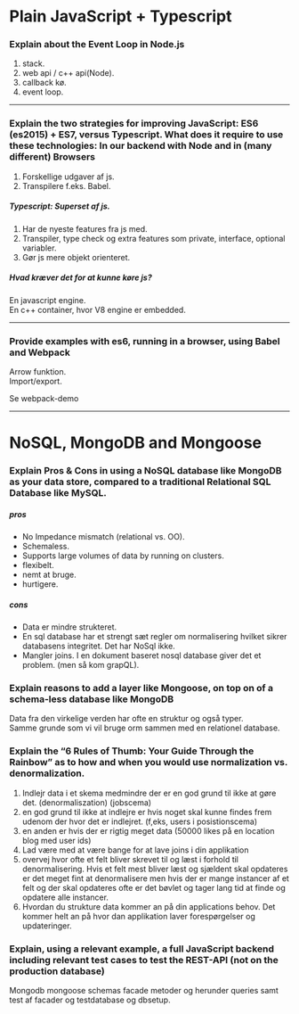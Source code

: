 # Plain JavaScript + Typescript
### Explain about the Event Loop in Node.js
1. stack.  
2. web api / c++ api(Node).  
3. callback kø.  
4. event loop.  

---
### Explain the two strategies for improving JavaScript: ES6 (es2015) + ES7, versus Typescript. What does it require to use these technologies: In our backend with Node and in (many different) Browsers
1. Forskellige udgaver af js.  
2. Transpilere f.eks. Babel.  

##### Typescript: Superset af js. 
1. Har de nyeste features fra js med.  
2. Transpiler, type check og extra features som private, interface, optional variabler.  
3. Gør js mere objekt orienteret.  

##### Hvad kræver det for at kunne køre js?
En javascript engine.  
En c++ container, hvor V8 engine er embedded.  

---
### Provide examples with es6, running in a browser, using Babel and Webpack
Arrow funktion.  
Import/export.  

Se webpack-demo  

---
# NoSQL, MongoDB and Mongoose
### Explain Pros & Cons in using a NoSQL database like MongoDB as your data store, compared to a traditional Relational SQL Database like MySQL.

##### pros  
- No Impedance mismatch (relational vs. OO).  
- Schemaless.  
- Supports large volumes of data by running on clusters.  
- flexibelt.   
- nemt at bruge.  
- hurtigere. 

##### cons 
- Data er mindre strukteret.  
- En sql database har et strengt sæt regler om normalisering hvilket sikrer databasens integritet. Det har NoSql ikke.  
- Mangler joins. I en dokument baseret nosql database giver det et problem. (men så kom grapQL).  


### Explain reasons to add a layer like Mongoose, on top on of a schema-less database like MongoDB
Data fra den virkelige verden har ofte en struktur og også typer.  
Samme grunde som vi vil bruge orm sammen med en relationel database.  


### Explain the “6 Rules of Thumb: Your Guide Through the Rainbow” as to how and when you would use normalization vs. denormalization.
1. Indlejr data i et skema medmindre der er en god grund til ikke at gøre det. (denormaliszation) (jobscema)
2. en god grund til ikke at indlejre er hvis noget skal kunne findes frem udenom der hvor det er indlejret. (f,eks, users i posistionscema)
3. en anden er hvis der er rigtig meget data (50000 likes på en location blog med user ids)
4. Lad være med at være bange for at lave joins i din applikation
5. overvej hvor ofte et felt bliver skrevet til og læst i forhold til denormalisering. Hvis et felt mest bliver læst og sjældent skal opdateres er det meget fint at denormalisere men hvis der er mange instancer af et felt og der skal opdateres ofte er det bøvlet og tager lang tid at finde og opdatere alle instancer. 
6. Hvordan du strukture data kommer an på din applications behov. Det kommer helt an på hvor dan applikation laver forespørgelser og updateringer. 

### Explain, using a relevant example, a full JavaScript backend including relevant test cases to test the REST-API (not on the production database)

Mongodb mongoose schemas facade metoder og herunder queries samt test af facader og testdatabase og dbsetup.  

